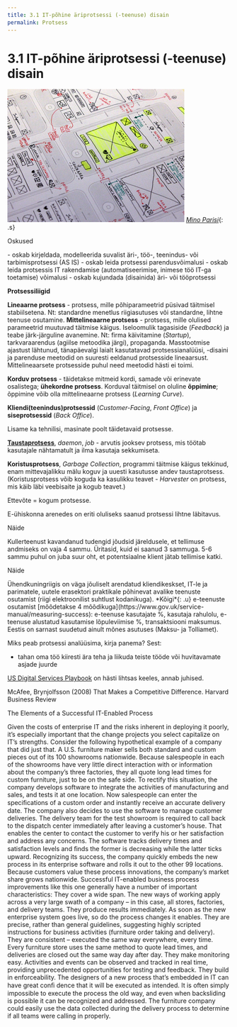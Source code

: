 ```yaml
---
title: 3.1 IT-põhine äriprotsessi (-teenuse) disain
permalink: Protsess
---
```


# 3.1 IT-põhine äriprotsessi (-teenuse) disain

![](img/MinoParisi.png)
*[Mino Parisi](https://dribbble.com/shots/1743039-Instagram-paper-wireframe?list=searches&offset=2)*{: .s}

<p class='tags'><span class='tag'>Oskused</span></p>
- oskab kirjeldada, modelleerida suvalist äri-, töö-, teenindus- või tarbimisprotsessi (AS IS)
- oskab leida protsessi parendusvõimalusi
- oskab leida protsessis IT rakendamise (automatiseerimise, inimese töö IT-ga toetamise) võimalusi
- oskab kujundada (disainida) äri- või tööprotsessi

__Protsessiliigid__

__Lineaarne protsess__ - protsess, mille põhiparameetrid püsivad täitmisel stabiilsetena. Nt: standardne menetlus riigiasutuses või standardne, lihtne teenuse osutamine. __Mittelineaarne protsess__ - protsess, mille olulised parameetrid muutuvad täitmise käigus. Iseloomulik tagasiside (_Feedback_) ja teabe järk-järguline avanemine. Nt: firma käivitamine (_Startup_), tarkvaraarendus (agiilse metoodika järgi), propaganda. Masstootmise ajastust lähtunud, tänapäevalgi laialt kasutatavad protsessianalüüsi, -disaini ja parenduse meetodid on suuresti eeldanud protsesside lineaarsust. Mittelineaarsete protsesside puhul need meetodid hästi ei toimi.

__Korduv protsess__ - täidetakse mitmeid kordi, samade või erinevate osalistega; __ühekordne protsess__. Korduval täitmisel on oluline __õppimine__; õppimine võib olla mittelineaarne protsess (_Learning Curve_).

__Kliendi(teenindus)protsessid__ (_Customer-Facing_, _Front Office_) ja __siseprotsessid__ (_Back Office_).

Lisame ka tehnilisi, masinate poolt täidetavaid protsesse.

__[Taustaprotsess](https://en.wikipedia.org/wiki/Background_process)__, _daemon_, _job_ - arvutis jooksev protsess, mis töötab kasutajale nähtamatult ja ilma kasutaja sekkumiseta.

__Koristusprotsess__, _Garbage Collection_, programmi täitmise käigus tekkinud, enam mittevajalikku mälu koguv ja uuesti kasutusse andev taustaprotsess. (Koristusprotsess võib koguda ka kasulikku teavet - _Harvester_ on protsess, mis käib läbi veebisaite ja kogub teavet.)

Ettevõte = kogum protsesse.

E-ühiskonna arenedes on eriti oluliseks saanud protsessi lihtne läbitavus.

<p class='tags'><span class='tag'>Näide</span></p>
Kullerteenust kavandanud tudengid jõudsid järeldusele, et tellimuse andmiseks on vaja 4 sammu. Üritasid, kuid ei saanud 3 sammuga. 5-6 sammu puhul on juba suur oht, et potentsiaalne klient jätab tellimise katki.

<p class='tags'><span class='tag'>Näide</span></p>
Ühendkuningriigis on väga jõuliselt arendatud kliendikeskset, IT-le ja parimatele, uutele erasektori praktikale põhinevat avalike teenuste osutamist (riigi elektroonilist suhtlust kodanikuga). *Kõigi*{: .u} e-teenuste osutamist [mõõdetakse 4 mõõdikuga](https://www.gov.uk/service-manual/measuring-success): e-teenuse kasutajate %, kasutaja rahulolu, e-teenuse alustatud kasutamise lõpuleviimise %, transaktsiooni maksumus. Eestis on sarnast suudetud ainult mõnes asutuses (Maksu- ja Tolliamet).  

Miks peab protsessi analüüsima, kirja panema? Sest:

- tahan oma töö kiiresti ära teha ja liikuda teiste tööde või huvitavamate asjade juurde

[US Digital Services Playbook](https://playbook.cio.gov/) on hästi lihtsas keeles, annab juhised.

McAfee, Brynjolfsson (2008) That Makes a Competitive Difference. Harvard Business Review

The Elements of a Successful IT-Enabled Process

Given the costs of enterprise IT and the risks inherent in deploying it poorly, it’s especially important that the change projects you select capitalize on IT’s strengths. Consider the following hypothetical example of a company that did just that. A U.S. furniture maker sells both standard and custom pieces out of its 100 showrooms nationwide. Because salespeople in each of the showrooms have very little direct interaction with or information about the company’s three factories, they all quote long lead times for custom furniture, just to be on the safe side. To rectify this situation, the company develops software to integrate the activities of manufacturing and sales, and tests it at one location. Now salespeople can enter the speciﬁcations of a custom order and instantly receive an accurate delivery date. The company also decides to use the software to manage customer deliveries. The delivery team for the test showroom is required to call back to the dispatch center immediately after leaving a customer’s house. That enables the center to contact the customer to verify his or her satisfaction and address any concerns. The software tracks delivery times and satisfaction levels and ﬁnds the former is decreasing while the latter ticks upward. Recognizing its success, the company quickly embeds the new process in its enterprise software and rolls it out to the other 99 locations. Because customers value these process innovations, the company’s market share grows nationwide. Successful IT-enabled business process improvements like this one generally have a number of important characteristics: They cover a wide span. The new ways of working apply across a very large swath of a company – in this case, all stores, factories, and delivery teams. They produce results immediately. As soon as the new enterprise system goes live, so do the process changes it enables.
They are precise, rather than general guidelines, suggesting highly scripted instructions for business activities (furniture order taking and delivery). They are consistent – executed the same way everywhere, every time. Every furniture store uses the same method to quote lead times, and deliveries are closed out the same way day after day. They make monitoring easy. Activities and events can be observed and tracked in real time, providing unprecedented opportunities for testing and feedback. They build in enforceability. The designers of a new process that’s embedded in IT can have great conﬁ dence that it will be executed as intended. It is often simply impossible to execute the process the old way, and even when backsliding is possible it can be recognized and addressed. The furniture company could easily use the data collected during the delivery process to determine if all teams were calling in properly.
